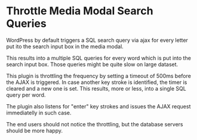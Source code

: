 # Throttle Media Modal Search Queries

WordPress by default triggers a SQL search query via ajax for every letter put ito the search input box in the media modal.

This results into a multiple SQL queries for every word which is put into the search input box. Those queries might be quite slow on large dataset.

This plugin is throttling the frequency by setting a timeout of 500ms before the AJAX is triggered. In case another key stroke is identified, the timer is cleared and a new one is set. This results, more or less, into a single SQL query per word.

The plugin also listens for "enter" key strokes and issues the AJAX request immediatelly in such case.

The end users should not notice the throttling, but the database servers should be more happy. 
